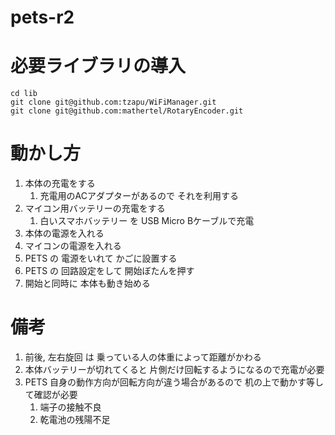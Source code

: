 # pets-r2

# 必要ライブラリの導入

```
cd lib
git clone git@github.com:tzapu/WiFiManager.git
git clone git@github.com:mathertel/RotaryEncoder.git
```

# 動かし方
1. 本体の充電をする
   1. 充電用のACアダプターがあるので それを利用する 
2. マイコン用バッテリーの充電をする
   1. 白いスマホバッテリー を USB Micro Bケーブルで充電
3. 本体の電源を入れる
4. マイコンの電源を入れる
5. PETS の 電源をいれて かごに設置する
6. PETS の 回路設定をして 開始ぼたんを押す
7. 開始と同時に 本体も動き始める

# 備考
1. 前後, 左右旋回 は 乗っている人の体重によって距離がかわる
2. 本体バッテリーが切れてくると 片側だけ回転するようになるので充電が必要
3. PETS 自身の動作方向が回転方向が違う場合があるので 机の上で動かす等して確認が必要
   1. 端子の接触不良
   2. 乾電池の残陽不足


